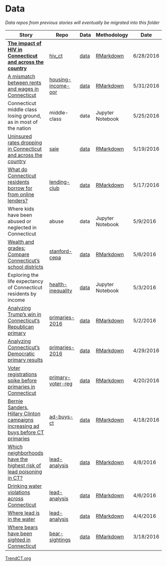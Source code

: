 # Data

*Data repos from previous stories will eventually be migrated into this folder*

|  **Story** | **Repo** | **Data** | **Methodology** | **Date** |
|  ------ | ------ | ------ | ------ | ------ |
|  [**The impact of HIV in Connecticut and across the country**](http://trendct.org/2016/06/28/the-impact-of-hiv-in-connecticut-and-across-the-country/) | [hiv_ct](https://github.com/trendct/data/tree/master/2016/06/hiv_ct) | [data](https://github.com/trendct/data/tree/master/2016/06/hiv_ct/data) | [RMarkdown](http://trendct.github.io/data/2016/06/hiv_ct/) | 6/28/2016 |
|  [A mismatch between rents and wages in Connecticut](http://trendct.org/2016/05/31/the-increasingly-high-cost-of-housing-in-connecticut/) | [housing-income-oor](https://github.com/trendct/data/tree/master/2016/05/housing-income-oor) | [data](https://github.com/trendct/data/tree/master/2016/05/housing-income-oor/data) | [RMarkdown](http://trendct.github.io/data/2016/05/housing-income-oor/) | 5/31/2016 |
|  Connecticut middle class losing ground, as in most of the nation | middle-class | data | Jupyter Notebook | 5/25/2016 |
|  [Uninsured rates dropping in Connecticut and across the country](http://trendct.org/2016/05/19/uninsured-rates-dropping-in-connecticut) | [saie](https://github.com/trendct/data/tree/master/2016/05/sahie) | [data](https://github.com/trendct/data/tree/master/2016/05/sahie/data) | [RMarkdown](http://trendct.github.io/data/2016/05/sahie/) | 5/19/2016 |
|  [What do Connecticut residents borrow for from online lenders?](http://trendct.org/2016/05/17/what-people-took-out-loans-for-in-connecticut) | [lending-club](https://github.com/trendct/data/tree/master/2016/05/stanford-cepa) | [data](https://github.com/trendct/data/tree/master/2016/05/stanford-cepa/data) | [RMarkdown](http://trendct.github.io/data/2016/05/lending-club/) | 5/17/2016 |
|  Where kids have been abused or neglected in Connecticut | abuse | data | Jupyter Notebook | 5/9/2016 |
|  [Wealth and grades: Compare Connecticut’s school districts](http://trendct.org/2016/05/06/wealth-and-grades-compare-connecticuts-school-districts/) | [stanford-cepa](https://github.com/trendct/data/tree/master/2016/05/stanford-cepa) | [data](https://github.com/trendct/data/tree/master/2016/05/stanford-cepa/data) | [RMarkdown](http://trendct.github.io/data/2016/05/stanford-cepa/) | 5/6/2016 |
|  Exploring the life expectancy of Connecticut residents by income | [health-inequality](https://github.com/trendct/data/tree/master/2016/04/health-inequality) | [data](https://github.com/trendct/data/tree/master/2016/04/health-inequality/data) | Jupyter Notebook | 5/3/2016 |
|  [Analyzing Trump’s win in Connecticut’s Republican primary](http://trendct.org/2016/05/02/analyzing-trumps-win-in-connecticuts-primary-election/) | [primaries-2016](https://github.com/trendct/data/tree/master/2016/04/primaries-2016) | [data](https://github.com/trendct/data/tree/master/2016/04/primaries-2016/data) | [RMarkdown](http://trendct.org/2016/05/02/analyzing-trumps-win-in-connecticuts-primary-election/) | 5/2/2016 |
|  [Analyzing Connecticut’s Democratic primary results](http://trendct.org/2016/04/29/analyzing-connecticuts-democratic-primary-results/) | [primaries-2016](https://github.com/trendct/data/tree/master/2016/04/primaries-2016) | [data](https://github.com/trendct/data/tree/master/2016/04/primaries-2016/data) | [RMarkdown](http://trendct.github.io/data/2016/04/primaries-2016/analyzing2008-2016.html) | 4/29/2016 |
|  [Voter registrations spike before primaries in Connecticut](http://trendct.org/2016/04/20/voter-registrations-spike-before-primaries-in-connecticut/) | [primary-voter-reg](https://github.com/trendct/data/tree/master/2016/04/primary-voter-reg) | [data](https://github.com/trendct/data/tree/master/2016/04/primary-voter-reg/data) | [RMarkdown](http://trendct.github.io/data/2016/04/primary-voter-reg/) | 4/20/2016 |
|  [Bernie Sanders, Hillary Clinton campaigns increasing ad buys before CT primaries](http://trendct.org/?p=11872) | [ad-buys-ct](https://github.com/trendct/data/tree/master/2016/04/ad-buys-ct) | [data](https://github.com/trendct/data/tree/master/2016/04/ad-buys-ct/data) | [RMarkdown](http://trendct.github.io/data/2016/04/ad-buys-ct/ad-buys-analysis.html) | 4/18/2016 |
|  [Which neighborhoods have the highest risk of lead poisoning in CT?](http://trendct.org/2016/04/08/where-the-risk-for-lead-poisoning-in-connecticut-is-highest/) | [lead-analysis](https://github.com/trendct/data/tree/master/2016/03/lead-analysis) | [data](https://github.com/trendct/data/tree/master/2016/03/lead-analysis/data) | [RMarkdown](http://trendct.github.io/data/2016/03/lead-analysis/lead_risk_analysis.html) | 4/8/2016 |
|  [Drinking water violations across Connecticut](http://trendct.org/2016/04/06/drinking-water-violations-across-connecticut/) | [lead-analysis](https://github.com/trendct/data/tree/master/2016/03/lead-analysis) | [data](https://github.com/trendct/data/tree/master/2016/03/lead-analysis/data) | [RMarkdown](http://trendct.github.io/data/2016/03/lead-analysis/violations.html) | 4/6/2016 |
|  [Where lead is in the water](http://trendct.org/2016/04/04/where-lead-was-detected-in-connecticuts-drinking-water/) | [lead-analysis](https://github.com/trendct/data/tree/master/2016/03/lead-analysis) | [data](https://github.com/trendct/data/tree/master/2016/03/lead-analysis/data) | [RMarkdown](http://trendct.github.io/data/2016/03/lead-analysis/elevated_lead_levels.html) | 4/4/2016 |
|  [Where bears have been sighted in Connecticut](http://trendct.org/2016/03/22/where-bears-have-been-sighted-in-connecticut/) | [bear-sightings](https://github.com/trendct/data/tree/master/2016/03/bear-sightings) | [data](https://github.com/trendct/data/tree/master/2016/03/bear-sightings/data) | [RMarkdown](http://trendct.github.io/data/2016/03/bear-sightings/) | 3/18/2016 |

<a href="http://trendct.org">TrendCT.org</a>
